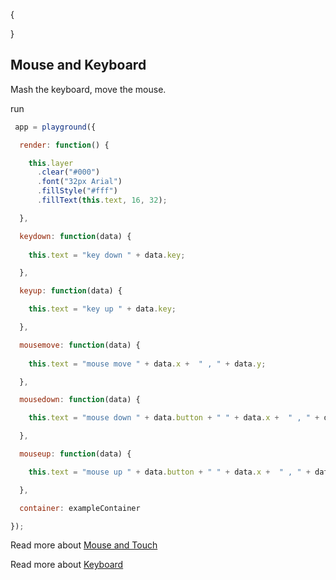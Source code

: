 {

}

## Mouse and Keyboard

Mash the keyboard, move the mouse.

run
```javascript
 app = playground({

  render: function() {

    this.layer
      .clear("#000")
      .font("32px Arial")      
      .fillStyle("#fff")
      .fillText(this.text, 16, 32);

  },

  keydown: function(data) {
    
    this.text = "key down " + data.key;

  },

  keyup: function(data) {

    this.text = "key up " + data.key;    

  },

  mousemove: function(data) {
    
    this.text = "mouse move " + data.x +  " , " + data.y;    

  },

  mousedown: function(data) {

    this.text = "mouse down " + data.button + " " + data.x +  " , " + data.y;

  },

  mouseup: function(data) {

    this.text = "mouse up " + data.button + " " + data.x +  " , " + data.y;  

  },

  container: exampleContainer

});
```

Read more about [Mouse and Touch](http://localhost/playground/docs/playground-mouse)

Read more about [Keyboard](http://localhost/playground/docs/playground-keyboard)